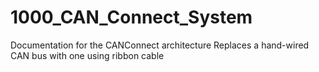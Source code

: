# 1000_CAN_Connect_System
Documentation for the CANConnect architecture
Replaces a hand-wired CAN bus with one using ribbon cable
